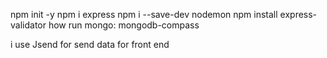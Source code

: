 npm init -y
npm i express
npm i --save-dev nodemon
npm install express-validator
how run mongo: mongodb-compass

i use Jsend for send data for front end 